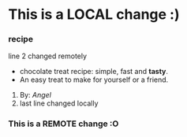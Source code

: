 # This is a LOCAL change :)
### recipe
line 2 changed remotely
- chocolate treat recipe: simple, fast and **tasty**. 
- An easy treat to make for yourself or a friend. 
1. By: *Angel*
2. last line changed locally
### This is a REMOTE change :O

